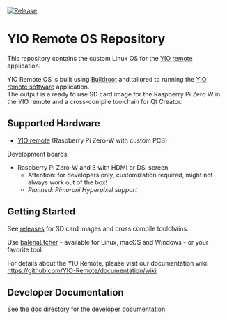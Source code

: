 [![Release](https://github.com/YIO-Remote/remote-os/workflows/Release/badge.svg)](https://github.com/YIO-Remote/remote-os/actions?query=workflow%3ARelease)

# YIO Remote OS Repository

This repository contains the custom Linux OS for the [YIO remote](https://www.yio-remote.com/) application.

YIO Remote OS is built using [Buildroot](https://buildroot.org) and tailored to running the [YIO remote software](https://github.com/YIO-Remote/remote-software) application.  
The output is a ready to use SD card image for the Raspberry Pi Zero W in the YIO remote and a cross-compile toolchain for Qt Creator.

## Supported Hardware

- [YIO remote](https://www.yio-remote.com/) (Raspberry Pi Zero-W with custom PCB)

Development boards:

- Raspberry Pi Zero-W and 3 with HDMI or DSI screen
  - Attention: for developers only, customization required, might not always work out of the box!
  - _Planned: Pimoroni Hyperpixel support_

## Getting Started

See [releases](releases) for SD card images and cross compile toolchains.

Use [balenaEtcher](https://www.balena.io/etcher/) - available for Linux, macOS and Windows - or your favorite tool.

For details about the YIO Remote, please visit our documentation wiki: <https://github.com/YIO-Remote/documentation/wiki>

## Developer Documentation

See the [doc](./doc) directory for the developer documentation.
